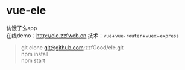 # vue-ele
仿饿了么app    
在线demo：http://ele.zzfweb.cn
技术：`vue`+`vue-router`+`vuex`+`express`    

>git clone git@github.com:zzfGood/ele.git    
>npm install    
>npm start   
